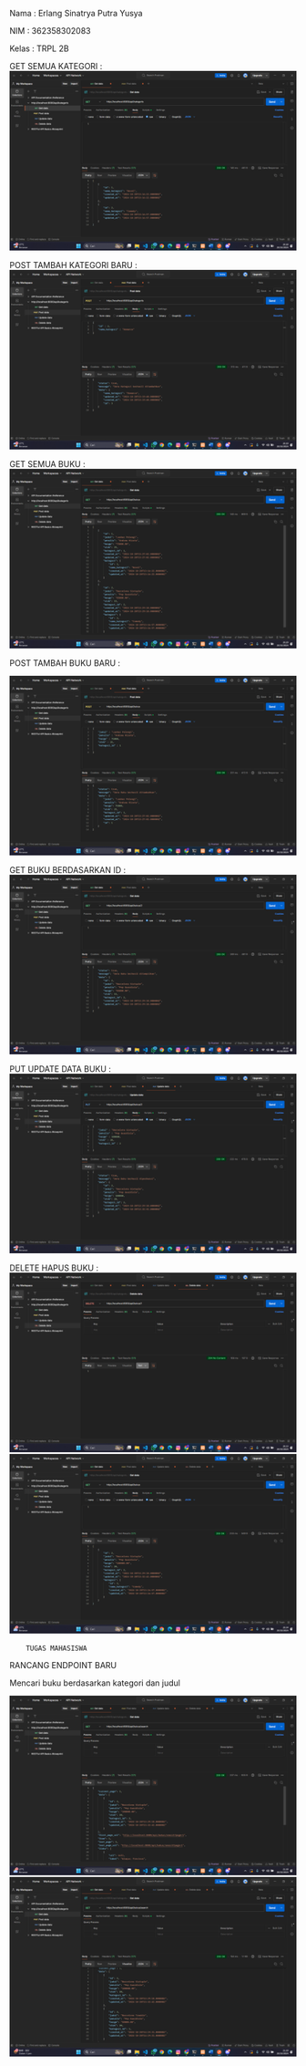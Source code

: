 Nama    : Erlang Sinatrya Putra Yusya

NIM     : 362358302083

Kelas   : TRPL 2B

GET SEMUA KATEGORI :
![alt text](image.png)

POST TAMBAH KATEGORI BARU :
![alt text](image-1.png)

GET SEMUA BUKU :
![alt text](image-4.png)

POST TAMBAH BUKU BARU :

![alt text](image-3.png)

GET BUKU BERDASARKAN ID :
![alt text](image-5.png)

PUT UPDATE DATA BUKU :
![alt text](image-6.png)

DELETE HAPUS BUKU :
![alt text](image-7.png)
![alt text](image-8.png)

        TUGAS MAHASISWA

RANCANG ENDPOINT BARU

Mencari buku berdasarkan kategori dan judul

![alt text](image-9.png)
![alt text](image-10.png)
